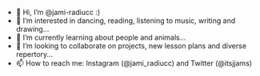 - 👋 Hi, I’m @jami-radiucc :)
- 👀 I’m interested in dancing, reading, listening to music, writing and drawing...
- 🌱 I’m currently learning about people and animals...
- 💞️ I’m looking to collaborate on projects, new lesson plans and diverse repertory...
- 📫 How to reach me: Instagram (@jami_radiucc)  and Twitter (@itsjjams)

<!---
jami-radiucc/jami-radiucc is a ✨ special ✨ repository because its `README.md` (this file) appears on your GitHub profile.
You can click the Preview link to take a look at your changes.
--->
